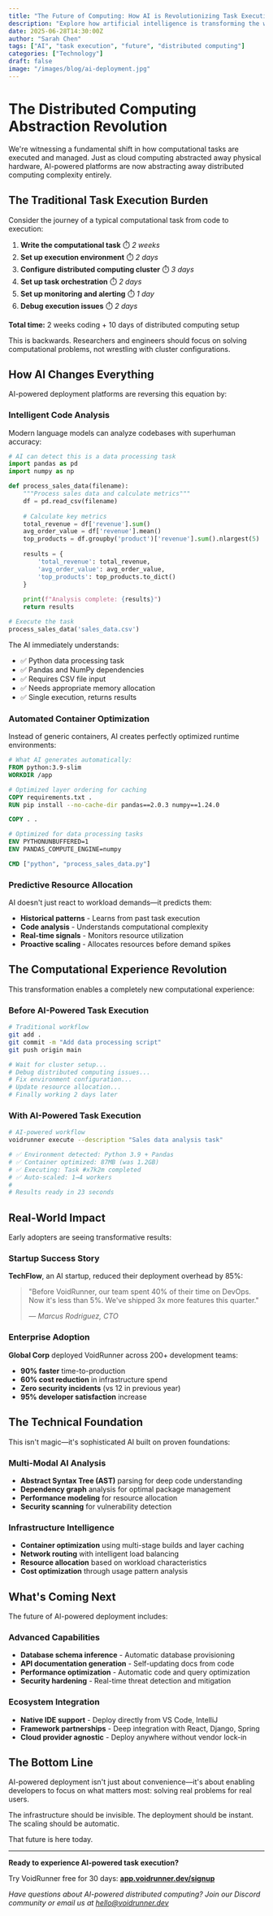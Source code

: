 ```yaml
---
title: "The Future of Computing: How AI is Revolutionizing Task Execution"
description: "Explore how artificial intelligence is transforming the way we execute computational tasks, making distributed computing invisible to researchers and engineers."
date: 2025-06-28T14:30:00Z
author: "Sarah Chen"
tags: ["AI", "task execution", "future", "distributed computing"]
categories: ["Technology"]
draft: false
image: "/images/blog/ai-deployment.jpg"
---
```


# The Distributed Computing Abstraction Revolution

We're witnessing a fundamental shift in how computational tasks are executed and managed. Just as cloud computing abstracted away physical hardware, AI-powered platforms are now abstracting away distributed computing complexity entirely.

## The Traditional Task Execution Burden

Consider the journey of a typical computational task from code to execution:

1. **Write the computational task** ⏱️ *2 weeks*
2. **Set up execution environment** ⏱️ *2 days*
3. **Configure distributed computing cluster** ⏱️ *3 days*
4. **Set up task orchestration** ⏱️ *2 days*
5. **Set up monitoring and alerting** ⏱️ *1 day*
6. **Debug execution issues** ⏱️ *2 days*

**Total time:** 2 weeks coding + 10 days of distributed computing setup

This is backwards. Researchers and engineers should focus on solving computational problems, not wrestling with cluster configurations.

## How AI Changes Everything

AI-powered deployment platforms are reversing this equation by:

### Intelligent Code Analysis
Modern language models can analyze codebases with superhuman accuracy:

```python
# AI can detect this is a data processing task
import pandas as pd
import numpy as np

def process_sales_data(filename):
    """Process sales data and calculate metrics"""
    df = pd.read_csv(filename)
    
    # Calculate key metrics
    total_revenue = df['revenue'].sum()
    avg_order_value = df['revenue'].mean()
    top_products = df.groupby('product')['revenue'].sum().nlargest(5)
    
    results = {
        'total_revenue': total_revenue,
        'avg_order_value': avg_order_value,
        'top_products': top_products.to_dict()
    }
    
    print(f"Analysis complete: {results}")
    return results

# Execute the task
process_sales_data('sales_data.csv')
```

The AI immediately understands:
- ✅ Python data processing task
- ✅ Pandas and NumPy dependencies
- ✅ Requires CSV file input
- ✅ Needs appropriate memory allocation
- ✅ Single execution, returns results

### Automated Container Optimization
Instead of generic containers, AI creates perfectly optimized runtime environments:

```dockerfile
# What AI generates automatically:
FROM python:3.9-slim
WORKDIR /app

# Optimized layer ordering for caching
COPY requirements.txt .
RUN pip install --no-cache-dir pandas==2.0.3 numpy==1.24.0

COPY . .

# Optimized for data processing tasks
ENV PYTHONUNBUFFERED=1
ENV PANDAS_COMPUTE_ENGINE=numpy

CMD ["python", "process_sales_data.py"]
```

### Predictive Resource Allocation
AI doesn't just react to workload demands—it predicts them:

- **Historical patterns** - Learns from past task execution
- **Code analysis** - Understands computational complexity  
- **Real-time signals** - Monitors resource utilization
- **Proactive scaling** - Allocates resources before demand spikes

## The Computational Experience Revolution

This transformation enables a completely new computational experience:

### Before AI-Powered Task Execution
```bash
# Traditional workflow
git add .
git commit -m "Add data processing script"
git push origin main

# Wait for cluster setup...
# Debug distributed computing issues...
# Fix environment configuration...
# Update resource allocation...
# Finally working 2 days later
```

### With AI-Powered Task Execution
```bash
# AI-powered workflow
voidrunner execute --description "Sales data analysis task"

# ✅ Environment detected: Python 3.9 + Pandas
# ✅ Container optimized: 87MB (was 1.2GB)
# ✅ Executing: Task #x7k2m completed
# ✅ Auto-scaled: 1→4 workers
# 
# Results ready in 23 seconds
```

## Real-World Impact

Early adopters are seeing transformative results:

### Startup Success Story
**TechFlow**, an AI startup, reduced their deployment overhead by 85%:

> "Before VoidRunner, our team spent 40% of their time on DevOps. Now it's less than 5%. We've shipped 3x more features this quarter." 
> 
> *— Marcus Rodriguez, CTO*

### Enterprise Adoption
**Global Corp** deployed VoidRunner across 200+ development teams:

- **90% faster** time-to-production
- **60% cost reduction** in infrastructure spend
- **Zero security incidents** (vs 12 in previous year)
- **95% developer satisfaction** increase

## The Technical Foundation

This isn't magic—it's sophisticated AI built on proven foundations:

### Multi-Modal AI Analysis
- **Abstract Syntax Tree (AST)** parsing for deep code understanding
- **Dependency graph** analysis for optimal package management
- **Performance modeling** for resource allocation
- **Security scanning** for vulnerability detection

### Infrastructure Intelligence
- **Container optimization** using multi-stage builds and layer caching
- **Network routing** with intelligent load balancing
- **Resource allocation** based on workload characteristics
- **Cost optimization** through usage pattern analysis

## What's Coming Next

The future of AI-powered deployment includes:

### Advanced Capabilities
- **Database schema inference** - Automatic database provisioning
- **API documentation generation** - Self-updating docs from code
- **Performance optimization** - Automatic code and query optimization
- **Security hardening** - Real-time threat detection and mitigation

### Ecosystem Integration
- **Native IDE support** - Deploy directly from VS Code, IntelliJ
- **Framework partnerships** - Deep integration with React, Django, Spring
- **Cloud provider agnostic** - Deploy anywhere without vendor lock-in

## The Bottom Line

AI-powered deployment isn't just about convenience—it's about enabling developers to focus on what matters most: solving real problems for real users.

The infrastructure should be invisible. The deployment should be instant. The scaling should be automatic.

That future is here today.

---

**Ready to experience AI-powered task execution?** 

Try VoidRunner free for 30 days: **[app.voidrunner.dev/signup](https://app.voidrunner.dev/signup)**

*Have questions about AI-powered distributed computing? Join our Discord community or email us at hello@voidrunner.dev*